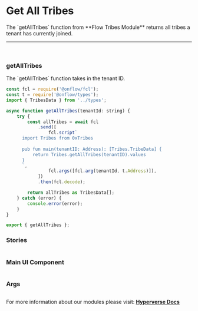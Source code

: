 # Get All Tribes

<p> The `getAllTribes` function from **Flow Tribes Module** returns all tribes a tenant has currently joined. </p>

---

<br>

### getAllTribes

<p> The `getAllTribes` function takes in the tenant ID. </p>

```jsx
const fcl = require('@onflow/fcl');
const t = require('@onflow/types');
import { TribesData } from '../types';

async function getAllTribes(tenantId: string) {
	try {
		const allTribes = await fcl
			.send([
				fcl.script`
      import Tribes from 0xTribes
          
      pub fun main(tenantID: Address): [Tribes.TribeData] {
          return Tribes.getAllTribes(tenantID).values
      }
      `,
				fcl.args([fcl.arg(tenantId, t.Address)]),
			])
			.then(fcl.decode);

		return allTribes as TribesData[];
	} catch (error) {
		console.error(error);
	}
}

export { getAllTribes };
```

### Stories

```jsx

```

### Main UI Component

```jsx

```

### Args

```jsx

```

For more information about our modules please visit: [**Hyperverse Docs**](docs.hyperverse.dev)

